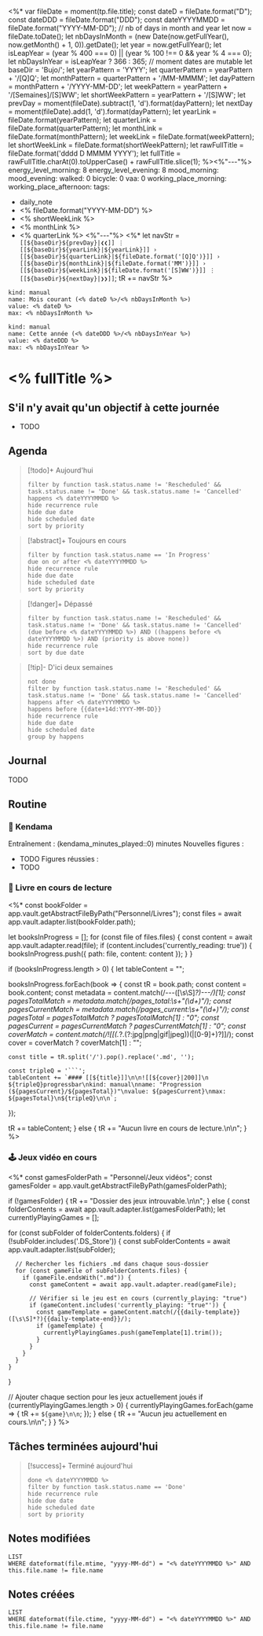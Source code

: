 <%* var fileDate = moment(tp.file.title);
const dateD = fileDate.format("D");
const dateDDD = fileDate.format("DDD");
const dateYYYYMMDD = fileDate.format("YYYY-MM-DD");
// nb of days in month and year
let now = fileDate.toDate();
let nbDaysInMonth = (new Date(now.getFullYear(), now.getMonth() + 1, 0)).getDate();
let year = now.getFullYear();
let isLeapYear = (year % 400 === 0) || (year % 100 !== 0 && year % 4 === 0);
let nbDaysInYear = isLeapYear ? 366 : 365;
// moment dates are mutable
let baseDir = 'Bujo/';
let yearPattern = 'YYYY';
let quarterPattern = yearPattern + '/[Q]Q';
let monthPattern = quarterPattern + '/MM-MMMM';
let dayPattern = monthPattern + '/YYYY-MM-DD';
let weekPattern = yearPattern + '/[Semaines]/[S]WW';
let shortWeekPattern = yearPattern + '/[S]WW';
let prevDay = moment(fileDate).subtract(1, 'd').format(dayPattern);
let nextDay = moment(fileDate).add(1, 'd').format(dayPattern);
let yearLink = fileDate.format(yearPattern);
let quarterLink = fileDate.format(quarterPattern);
let monthLink = fileDate.format(monthPattern);
let weekLink = fileDate.format(weekPattern);
let shortWeekLink = fileDate.format(shortWeekPattern);
let rawFullTitle = fileDate.format('dddd D MMMM YYYY');
let fullTitle = rawFullTitle.charAt(0).toUpperCase() + rawFullTitle.slice(1);
%><%"---"%>
energy_level_morning: 8
energy_level_evening: 8
mood_morning: 
mood_evening: 
walked: 0
bicycle: 0
vaa: 0
working_place_morning:
working_place_afternoon:
tags:
- daily_note
- <% fileDate.format("YYYY-MM-DD") %>
- <% shortWeekLink %>
- <% monthLink %>
- <% quarterLink %>
<%"---"%>
<%*
let navStr = ` [[${baseDir}${prevDay}|❮❮]] ⋮ [[${baseDir}${yearLink}|${yearLink}]] › [[${baseDir}${quarterLink}|${fileDate.format('[Q]Q')}]] › [[${baseDir}${monthLink}|${fileDate.format('MM')}]] › [[${baseDir}${weekLink}|${fileDate.format('[S]WW')}]] ⋮ [[${baseDir}${nextDay}|❯❯]]`;
tR += navStr %>
```progressbar
kind: manual
name: Mois courant (<% dateD %>/<% nbDaysInMonth %>)
value: <% dateD %>
max: <% nbDaysInMonth %>
```
```progressbar
kind: manual
name: Cette année (<% dateDDD %>/<% nbDaysInYear %>)
value: <% dateDDD %>
max: <% nbDaysInYear %>
```
# <% fullTitle %>

## S'il n'y avait qu'un objectif à cette journée

- TODO

## Agenda

> [!todo]+ Aujourd'hui
> ```tasks
> filter by function task.status.name != 'Rescheduled' && task.status.name != 'Done' && task.status.name != 'Cancelled'
> happens <% dateYYYYMMDD %>
> hide recurrence rule
> hide due date
> hide scheduled date
> sort by priority
> ```

> [!abstract]+ Toujours en cours
> ```tasks
> filter by function task.status.name == 'In Progress'
> due on or after <% dateYYYYMMDD %>
> hide recurrence rule
> hide due date
> hide scheduled date
> sort by priority
> ```

> [!danger]+ Dépassé 
> ```tasks
> filter by function task.status.name != 'Rescheduled' && task.status.name != 'Done' && task.status.name != 'Cancelled'
> (due before <% dateYYYYMMDD %>) AND ((happens before <% dateYYYYMMDD %>) AND (priority is above none))
> hide recurrence rule
> sort by due date
> ```

> [!tip]- D'ici deux semaines
> ```tasks
> not done
> filter by function task.status.name != 'Rescheduled' && task.status.name != 'Done' && task.status.name != 'Cancelled'
> happens after <% dateYYYYMMDD %>
> happens before {{date+14d:YYYY-MM-DD}}
> hide recurrence rule
> hide due date
> hide scheduled date
> group by happens
> ```

## Journal

TODO

## Routine

### 🤹 Kendama

Entraînement : (kendama_minutes_played::0) minutes
Nouvelles figures :
- TODO
Figures réussies :
- TODO

### 📖 Livre en cours de lecture

<%*
const bookFolder = app.vault.getAbstractFileByPath("Personnel/Livres");
const files = await app.vault.adapter.list(bookFolder.path);

let booksInProgress = [];
for (const file of files.files) {
  const content = await app.vault.adapter.read(file);
  if (content.includes('currently_reading: true')) {
    booksInProgress.push({ path: file, content: content });
  }
}

if (booksInProgress.length > 0) {
  let tableContent = "";
  
  booksInProgress.forEach(book => {
    const tR = book.path;
    const content = book.content;
    const metadata = content.match(/---([\s\S]*?)---/)[1];
    const pagesTotalMatch = metadata.match(/pages_total:\s+"(\d+)"/);
    const pagesCurrentMatch = metadata.match(/pages_current:\s+"(\d+)"/);
    const pagesTotal = pagesTotalMatch ? pagesTotalMatch[1] : "0";
    const pagesCurrent = pagesCurrentMatch ? pagesCurrentMatch[1] : "0";
    const coverMatch = content.match(/!\[\[(.*?\.(?:jpg|png|gif|jpeg))(\|[0-9]+)?\]\]/);
    const cover = coverMatch ? coverMatch[1] : "";

    const title = tR.split('/').pop().replace('.md', '');

	const tripleQ = '```';
    tableContent += `#### [[${title}]]\n\n![[${cover}|200]]\n ${tripleQ}progressbar\nkind: manual\nname: "Progression (${pagesCurrent}/${pagesTotal})"\nvalue: ${pagesCurrent}\nmax: ${pagesTotal}\n${tripleQ}\n\n`;
  });

  tR += tableContent;
} else {
  tR += "Aucun livre en cours de lecture.\n\n";
}
%>
### 🕹️ Jeux vidéo en cours

<%*
const gamesFolderPath = "Personnel/Jeux vidéos";
const gamesFolder = app.vault.getAbstractFileByPath(gamesFolderPath);

if (!gamesFolder) {
  tR += "Dossier des jeux introuvable.\n\n";
} else {
  const folderContents = await app.vault.adapter.list(gamesFolderPath);
  let currentlyPlayingGames = [];

  for (const subFolder of folderContents.folders) {
    if (!subFolder.includes('.DS_Store')) {
      const subFolderContents = await app.vault.adapter.list(subFolder);

      // Rechercher les fichiers .md dans chaque sous-dossier
      for (const gameFile of subFolderContents.files) {
        if (gameFile.endsWith(".md")) {
          const gameContent = await app.vault.adapter.read(gameFile);

          // Vérifier si le jeu est en cours (currently_playing: "true")
          if (gameContent.includes('currently_playing: "true"')) {
            const gameTemplate = gameContent.match(/{{daily-template}}([\s\S]*?){{daily-template-end}}/);
            if (gameTemplate) {
              currentlyPlayingGames.push(gameTemplate[1].trim());
            }
          }
        }
      }
    }
  }

  // Ajouter chaque section pour les jeux actuellement joués
  if (currentlyPlayingGames.length > 0) {
    currentlyPlayingGames.forEach(game => {
      tR += `${game}\n\n`;
    });
  } else {
    tR += "Aucun jeu actuellement en cours.\n\n";
  }
}
%>
## Tâches terminées aujourd'hui

> [!success]+ Terminé aujourd'hui
> ```tasks
> done <% dateYYYYMMDD %>
> filter by function task.status.name == 'Done'
> hide recurrence rule
> hide due date
> hide scheduled date
> sort by priority
> ```
## Notes modifiées

```dataview
LIST
WHERE dateformat(file.mtime, "yyyy-MM-dd") = "<% dateYYYYMMDD %>" AND this.file.name != file.name
```

## Notes créées

```dataview
LIST
WHERE dateformat(file.ctime, "yyyy-MM-dd") = "<% dateYYYYMMDD %>" AND this.file.name != file.name
```
